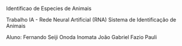 Identificao de Especies de Animais

Trabalho IA - Rede Neural Artificial (RNA) Sistema de Identificação de Animais

Aluno: Fernando Seiji Onoda Inomata
João Gabriel Fazio Pauli
